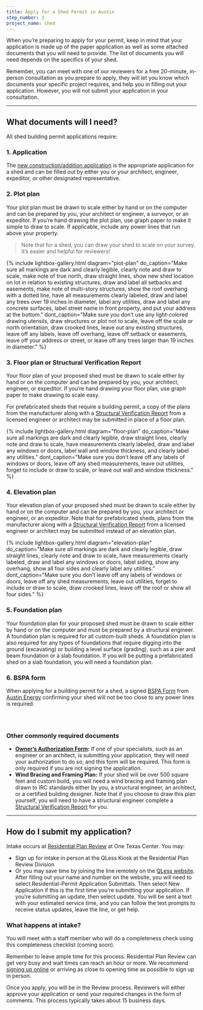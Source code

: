 ```yaml
---
title: Apply for a Shed Permit in Austin
step_number: 3
project_name: shed
---
```



When you’re preparing to apply for your permit, keep in mind that your application is made up of the paper application as well as some attached documents that you will need to provide. The list of documents you will need depends on the specifics of your shed.

Remember, you can meet with one of our reviewers for a free 20-minute, in-person consultation as you prepare to apply, they will let you know which documents your specific project requires, and help you in filling out your application. However, you will not submit your application in your consultation.

---

## What documents will I need?

All shed building permit applications require:

### 1. Application

The [new construction/addition application](https://www.austintexas.gov/sites/default/files/files/Planning/Applications_Forms/new_con_addtn_app_AWU.pdf) is the appropriate application for a shed and can be filled out by either you or your architect, engineer, expeditor, or other designated representative.

### 2. Plot plan

Your plot plan must be drawn to scale either by hand or on the computer and can be prepared by you, your architect or engineer, a surveyor, or an expeditor. If you’re hand drawing the plot plan, use graph paper to make it simple to draw to scale. If applicable, include any power lines that run above your property.

> Note that for a shed, you can draw your shed to scale on your survey. It’s easier and helpful for reviewers!

{% include lightbox-gallery.html diagram="plot-plan" do_caption="Make sure all markings are dark and clearly legible, clearly note and draw to scale, make note of true north, draw straight lines, show new shed location on lot in relation to existing structures, draw and label all setbacks and easements, make note of multi-story structures, show the roof overhang with a dotted line, have all measurements clearly labeled, draw and label any trees over 19 inches in diameter, label any utilities, draw and label any concrete surfaces, label street name in front property, and put your address at the bottom." dont_caption="Make sure you don&rsquo;t use any light-colored drawing utensils, draw structures or plot not to scale, leave off the scale or north orientation, draw crooked lines, leave out any existing structures, leave off any labels, leave off overhang, leave off setback or easements, leave off your address or street, or leave off any trees larger than 19 inches in diameter." %}

### 3. Floor plan or Structural Verification Report

Your floor plan of your proposed shed must be drawn to scale either by hand or on the computer and can be prepared by you, your architect, engineer, or expeditor. If you’re hand drawing your floor plan, use graph paper to make drawing to scale easy.&nbsp;

For prefabricated sheds that require a building permit, a copy of the plans from the manufacturer along with a [Structural Verification Report](https://www.austintexas.gov/sites/default/files/files/Planning/Applications_Forms/Structural_Verification_Report_citylogo.pdf) from a licensed engineer or architect may be submitted in place of a floor plan.

{% include lightbox-gallery.html diagram="floor-plan" do_caption="Make sure all markings are dark and clearly legible, draw straight lines, clearly note and draw to scale, have measurements clearly labeled, draw and label any windows or doors, label wall and window thickness, and clearly label any utilities." dont_caption="Make sure you don&rsquo;t leave off any labels of windows or doors, leave off any shed measurements, leave out utilities, forget to include or draw to scale, or leave out wall and window thickness." %}

### 4. Elevation plan

Your elevation plan of your proposed shed must be drawn to scale either by hand or on the computer and can be prepared by you, your architect or engineer, or an expeditor. Note that for prefabricated sheds, plans from the manufacturer along with a [Structural Verification Report](https://www.austintexas.gov/sites/default/files/files/Planning/Applications_Forms/Structural_Verification_Report_citylogo.pdf) from a licensed engineer or architect may be submitted instead of an elevation plan.

{% include lightbox-gallery.html diagram="elevation-plan" do_caption="Make sure all markings are dark and clearly legible, draw straight lines, clearly note and draw to scale, have measurements clearly labeled, draw and label any windows or doors, label siding, show any overhang, show all four sides and clearly label any utilities." dont_caption="Make sure you don&rsquo;t leave off any labels of windows or doors, leave off any shed measurements, leave out utilities, forget to include or draw to scale, draw crooked lines, leave off the roof or show all four sides." %}

### 5. Foundation plan

Your foundation plan for your proposed shed must be drawn to scale either by hand or on the computer and must be prepared by a structural engineer. A foundation plan is required for all custom-built sheds. A foundation plan is also required for any types of foundations that require digging into the ground (excavating) or building a level surface (grading), such as a pier and beam foundation or a slab foundation. If you will be putting a prefabricated shed on a slab foundation, you will need a foundation plan.

### 6. BSPA form

When applying for a building permit for a shed, a signed [BSPA Form](https://www.austintexas.gov/sites/default/files/files/Planning/Applications_Forms/bspa.pdf) from [Austin Energy](/contact/) confirming your shed will not be too close to any power lines is required.

### &nbsp;

### Other commonly required documents

* [**Owner’s Authorization Form**](https://www.aiaaustin.org/sites/default/files/coaownersletter-1.pdf)**:** If one of your specialists, such as an engineer or an architect, is submitting your application, they will need your authorization to do so, and this form will be required. This form is only required if you are not signing the application.
* **Wind Bracing and Framing Plan:**&nbsp;If your shed will be over 500 square feet and custom build, you will need a wind bracing and framing plan drawn to IRC standards either by you, a structural engineer, an architect, or a certified building designer. Note that if you choose to draw this plan yourself, you will need to have a structural engineer complete a [Structural Verification Report](https://www.austintexas.gov/sites/default/files/files/Planning/Applications_Forms/Structural_Verification_Report_citylogo.pdf) for you.

---

## How do I submit my application?

Intake occurs at [Residential Plan Review](/contact/) at One Texas Center. You may:

* Sign up for intake in person at the QLess Kiosk at the Residential Plan Review Division
* Or you may save time by joining the line remotely on the [QLess website](https://kiosk.qless.com/kiosk/app/home/19062?queues=63813,65072,64852,64862,66812). After filling out your name and number on the website, you will need to select Residential-Permit Application Submittals. Then select New Application if this is the first time you’re submitting your application. If you’re submitting an update, then select update. You will be sent a text with your estimated service time, and you can follow the text prompts to receive status updates, leave the line, or get help.

### What happens at intake?

You will meet with a staff member who will do a completeness check using this completeness checklist (coming soon).

Remember to leave ample time for this process. Residential Plan Review can get very busy and wait times can reach an hour or more. We recommend [signing up online](https://kiosk.qless.com/kiosk/app/home/19062?queues=63813,65072,64852,64862,66812) or arriving as close to opening time as possible to sign up in person.

Once you apply, you will be in the Review process. Reviewers will either approve your application or send your required changes in the form of comments. This process typically takes about 15 business days.